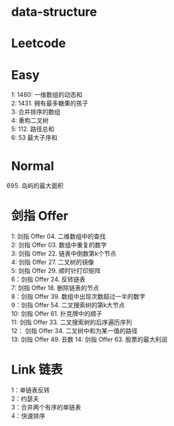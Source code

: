 # data-structure
# Leetcode <br>

# Easy <br>
1: 1480: 一维数组的动态和  <br>
2: 1431. 拥有最多糖果的孩子 <br>
3: 合并排序的数组 <br>
4: 重构二叉树 <br>
5: 112. 路径总和 <br>
6: 53 最大子序和 <br>

# Normal <br>
695. 岛屿的最大面积


# 剑指 Offer <br>
1: 剑指 Offer 04. 二维数组中的查找 <br>
2: 剑指 Offer 03. 数组中重复的数字 <br>
3: 剑指 Offer 22. 链表中倒数第k个节点 <br>
4: 剑指 Offer 27. 二叉树的镜像 <br>
5: 剑指 Offer 29. 顺时针打印矩阵 <br>
6：剑指 Offer 24. 反转链表 <br>
7: 剑指 Offer 18. 删除链表的节点 <br>
8：剑指 Offer 39. 数组中出现次数超过一半的数字 <br>
9：剑指 Offer 54. 二叉搜索树的第k大节点 <br>
10: 剑指 Offer 61. 扑克牌中的顺子 <br>
11: 剑指 Offer 33. 二叉搜索树的后序遍历序列 <br>
12： 剑指 Offer 34. 二叉树中和为某一值的路径 <br>
13: 剑指 Offer 49. 丑数 <bv>
14: 剑指 Offer 63. 股票的最大利润 <br>


# Link 链表 <br>
1：单链表反转  <br>
2：约瑟夫 <br>
3：合并两个有序的单链表 <br>
4：快速排序 <br>